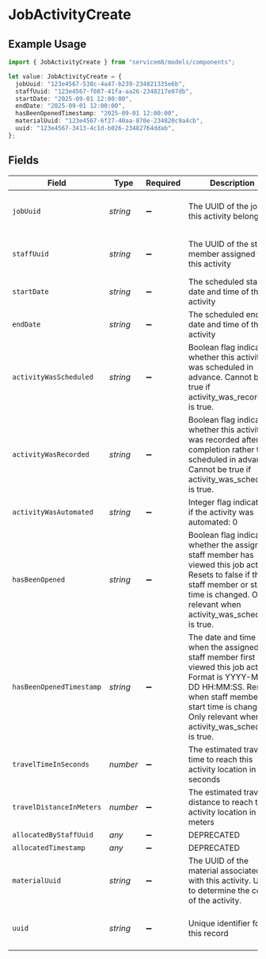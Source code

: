 # JobActivityCreate

## Example Usage

```typescript
import { JobActivityCreate } from "servicem8/models/components";

let value: JobActivityCreate = {
  jobUuid: "123e4567-538c-4a47-b239-234821335e6b",
  staffUuid: "123e4567-f087-41fa-aa26-2348217e07db",
  startDate: "2025-09-01 12:00:00",
  endDate: "2025-09-01 12:00:00",
  hasBeenOpenedTimestamp: "2025-09-01 12:00:00",
  materialUuid: "123e4567-6f27-40aa-870e-234820c9a4cb",
  uuid: "123e4567-3413-4c1d-b026-23482764ddab",
};
```

## Fields

| Field                                                                                                                                                                                                                 | Type                                                                                                                                                                                                                  | Required                                                                                                                                                                                                              | Description                                                                                                                                                                                                           | Example                                                                                                                                                                                                               |
| --------------------------------------------------------------------------------------------------------------------------------------------------------------------------------------------------------------------- | --------------------------------------------------------------------------------------------------------------------------------------------------------------------------------------------------------------------- | --------------------------------------------------------------------------------------------------------------------------------------------------------------------------------------------------------------------- | --------------------------------------------------------------------------------------------------------------------------------------------------------------------------------------------------------------------- | --------------------------------------------------------------------------------------------------------------------------------------------------------------------------------------------------------------------- |
| `jobUuid`                                                                                                                                                                                                             | *string*                                                                                                                                                                                                              | :heavy_minus_sign:                                                                                                                                                                                                    | The UUID of the job this activity belongs to                                                                                                                                                                          | 123e4567-538c-4a47-b239-234821335e6b                                                                                                                                                                                  |
| `staffUuid`                                                                                                                                                                                                           | *string*                                                                                                                                                                                                              | :heavy_minus_sign:                                                                                                                                                                                                    | The UUID of the staff member assigned to this activity                                                                                                                                                                | 123e4567-f087-41fa-aa26-2348217e07db                                                                                                                                                                                  |
| `startDate`                                                                                                                                                                                                           | *string*                                                                                                                                                                                                              | :heavy_minus_sign:                                                                                                                                                                                                    | The scheduled start date and time of the activity                                                                                                                                                                     | 2025-09-01 12:00:00                                                                                                                                                                                                   |
| `endDate`                                                                                                                                                                                                             | *string*                                                                                                                                                                                                              | :heavy_minus_sign:                                                                                                                                                                                                    | The scheduled end date and time of the activity                                                                                                                                                                       | 2025-09-01 12:00:00                                                                                                                                                                                                   |
| `activityWasScheduled`                                                                                                                                                                                                | *string*                                                                                                                                                                                                              | :heavy_minus_sign:                                                                                                                                                                                                    | Boolean flag indicating whether this activity was scheduled in advance. Cannot be true if activity_was_recorded is true.                                                                                              |                                                                                                                                                                                                                       |
| `activityWasRecorded`                                                                                                                                                                                                 | *string*                                                                                                                                                                                                              | :heavy_minus_sign:                                                                                                                                                                                                    | Boolean flag indicating whether this activity was recorded after completion rather than scheduled in advance. Cannot be true if activity_was_scheduled is true.                                                       |                                                                                                                                                                                                                       |
| `activityWasAutomated`                                                                                                                                                                                                | *string*                                                                                                                                                                                                              | :heavy_minus_sign:                                                                                                                                                                                                    | Integer flag indicating if the activity was automated: 0                                                                                                                                                              |                                                                                                                                                                                                                       |
| `hasBeenOpened`                                                                                                                                                                                                       | *string*                                                                                                                                                                                                              | :heavy_minus_sign:                                                                                                                                                                                                    | Boolean flag indicating whether the assigned staff member has viewed this job activity. Resets to false if the staff member or start time is changed. Only relevant when activity_was_scheduled is true.              |                                                                                                                                                                                                                       |
| `hasBeenOpenedTimestamp`                                                                                                                                                                                              | *string*                                                                                                                                                                                                              | :heavy_minus_sign:                                                                                                                                                                                                    | The date and time when the assigned staff member first viewed this job activity. Format is YYYY-MM-DD HH:MM:SS. Resets when staff member or start time is changed. Only relevant when activity_was_scheduled is true. | 2025-09-01 12:00:00                                                                                                                                                                                                   |
| `travelTimeInSeconds`                                                                                                                                                                                                 | *number*                                                                                                                                                                                                              | :heavy_minus_sign:                                                                                                                                                                                                    | The estimated travel time to reach this activity location in seconds                                                                                                                                                  |                                                                                                                                                                                                                       |
| `travelDistanceInMeters`                                                                                                                                                                                              | *number*                                                                                                                                                                                                              | :heavy_minus_sign:                                                                                                                                                                                                    | The estimated travel distance to reach this activity location in meters                                                                                                                                               |                                                                                                                                                                                                                       |
| `allocatedByStaffUuid`                                                                                                                                                                                                | *any*                                                                                                                                                                                                                 | :heavy_minus_sign:                                                                                                                                                                                                    | DEPRECATED                                                                                                                                                                                                            |                                                                                                                                                                                                                       |
| `allocatedTimestamp`                                                                                                                                                                                                  | *any*                                                                                                                                                                                                                 | :heavy_minus_sign:                                                                                                                                                                                                    | DEPRECATED                                                                                                                                                                                                            |                                                                                                                                                                                                                       |
| `materialUuid`                                                                                                                                                                                                        | *string*                                                                                                                                                                                                              | :heavy_minus_sign:                                                                                                                                                                                                    | The UUID of the material associated with this activity. Used to determine the cost of the activity.                                                                                                                   | 123e4567-6f27-40aa-870e-234820c9a4cb                                                                                                                                                                                  |
| `uuid`                                                                                                                                                                                                                | *string*                                                                                                                                                                                                              | :heavy_minus_sign:                                                                                                                                                                                                    | Unique identifier for this record                                                                                                                                                                                     | 123e4567-3413-4c1d-b026-23482764ddab                                                                                                                                                                                  |
